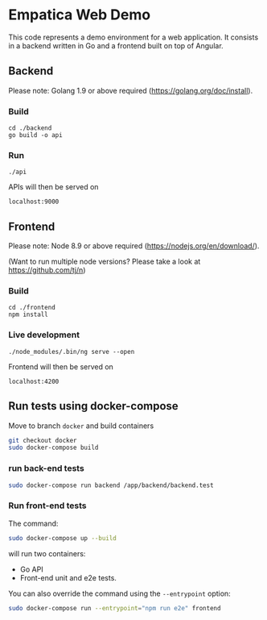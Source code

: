 # Empatica Web Demo

This code represents a demo environment for a web application. It consists in a backend written in Go and a frontend built on top of Angular.

## Backend

Please note: Golang 1.9 or above required (https://golang.org/doc/install).

### Build

```
cd ./backend
go build -o api
```

### Run

```
./api
```

APIs will then be served on

```
localhost:9000
```

## Frontend

Please note: Node 8.9 or above required (https://nodejs.org/en/download/).

(Want to run multiple node versions? Please take a look at https://github.com/tj/n)

### Build

```
cd ./frontend
npm install
```

### Live development

```
./node_modules/.bin/ng serve --open
```

Frontend will then be served on 
```
localhost:4200
```

## Run tests using docker-compose

Move to branch `docker` and build containers

```bash
git checkout docker
sudo docker-compose build
```

### run back-end tests

```bash
sudo docker-compose run backend /app/backend/backend.test
```

### Run front-end tests

The command:

```bash
sudo docker-compose up --build
```

will run two containers:
- Go API
- Front-end unit and e2e tests.

You can also override the command using the `--entrypoint` option:

```bash
sudo docker-compose run --entrypoint="npm run e2e" frontend 
```

